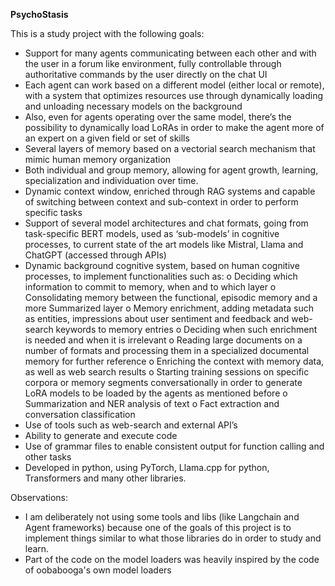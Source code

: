 **PsychoStasis**

This is a study project with the following goals:

- Support for many agents communicating between each other and with the user in a forum like 
environment, fully controllable through authoritative commands by the user directly on the chat UI 
- Each agent can work based on a different model (either local or remote), with a system that optimizes 
resources use through dynamically loading and unloading necessary models on the background 
- Also, even for agents operating over the same model, there’s the possibility to dynamically load 
LoRAs in order to make the agent more of an expert on a given field or set of skills 
- Several layers of memory based on a vectorial search mechanism that mimic human memory 
organization 
- Both individual and group memory, allowing for agent growth, learning, specialization and 
individuation over time. 
- Dynamic context window, enriched through RAG systems and capable of switching between context 
and sub-context in order to perform specific tasks 
- Support of several model architectures and chat formats, going from task-specific BERT models, used 
as ‘sub-models’ in cognitive processes, to current state of the art models like Mistral, Llama and 
ChatGPT (accessed through APIs) 
- Dynamic background cognitive system, based on human cognitive processes, to implement 
functionalities such as: 
  o Deciding which information to commit to memory, when and to which layer 
  o Consolidating memory between the functional, episodic memory and a more Summarized 
layer 
  o Memory enrichment, adding metadata such as entities, impressions about user sentiment and 
feedback and web-search keywords to memory entries 
  o Deciding when such enrichment is needed and when it is irrelevant 
  o Reading large documents on a number of formats and processing them in a specialized 
    documental memory for further reference 
  o Enriching the context with memory data, as well as web search results 
  o Starting training sessions on specific corpora or memory segments conversationally in order 
    to generate LoRA models to be loaded by the agents as mentioned before 
  o Summarization and NER analysis of text 
  o Fact extraction and conversation classification 
- Use of tools such as web-search and external API’s 
- Ability to generate and execute code
- Use of grammar files to enable consistent output for function calling and other tasks 
- Developed in python, using PyTorch, Llama.cpp for python, Transformers and many other libraries.

Observations:
- I am deliberately not using some tools and libs (like Langchain and Agent frameworks) because one of the goals of this project is to implement things similar to what those libraries do in order to study and learn.
- Part of the code on the model loaders was heavily inspired by the code of oobabooga's own model loaders

